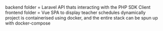 backend folder = Laravel API thats interacting with the PHP SDK Client  
frontend folder = Vue SPA to display teacher schedules dynamically  
project is containerised using docker, and the entire stack can be spun up with docker-compose
